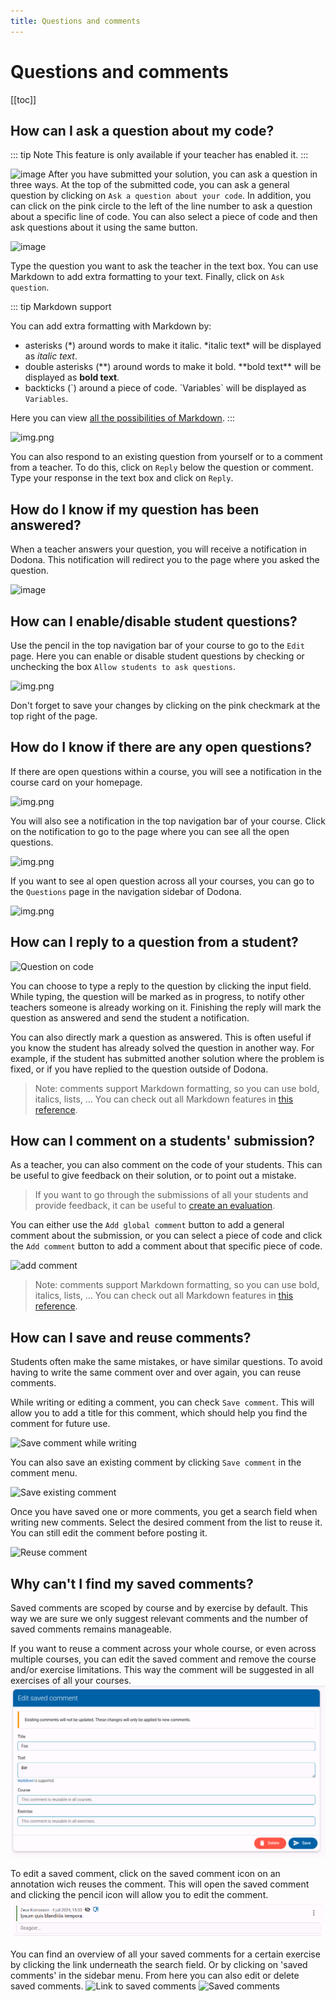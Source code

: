 ```yaml
---
title: Questions and comments
---
```


# Questions and comments

[[toc]]

## How can I ask a question about my code? <Badge type="tip" text="student" />

::: tip Note
This feature is only available if your teacher has enabled it.
:::

![image](./student.ask_questions.png)
After you have submitted your solution, you can ask a question in three ways. At the top of the submitted code, you can ask a general question by clicking on `Ask a question about your code`. In addition, you can click on the pink circle to the left of the line number to ask a question about a specific line of code. You can also select a piece of code and then ask questions about it using the same button.


![image](./student.ask_question.gif)

Type the question you want to ask the teacher in the text box. You can use Markdown to add extra formatting to your text. Finally, click on `Ask question`.

::: tip Markdown support

You can add extra formatting with Markdown by:

- asterisks (\*) around words to make it italic. \*italic text\* will be displayed as *italic text*.
- double asterisks (\**) around words to make it bold. \*\*bold text\*\* will be displayed as **bold text**.
- backticks (\`) around a piece of code. \`Variables\` will be displayed as `Variables`.

Here you can view [all the possibilities of Markdown](/en/references/exercise-description/#markdown).
:::

![img.png](./student.react.png)

You can also respond to an existing question from yourself or to a comment from a teacher. To do this, click on `Reply` below the question or comment. Type your response in the text box and click on `Reply`.

## How do I know if my question has been answered? <Badge type="tip" text="student" />

When a teacher answers your question, you will receive a notification in Dodona. This notification will redirect you to the page where you asked the question.

![image](./comment_on_code.png)

## How can I enable/disable student questions? <Badge type="tip" text="teacher" />

Use the pencil in the top navigation bar of your course to go to the `Edit` page. Here you can enable or disable student questions by checking or unchecking the box `Allow students to ask questions`.

![img.png](./ask_questions_toggle.png)

Don't forget to save your changes by clicking on the pink checkmark at the top right of the page.

## How do I know if there are any open questions? <Badge type="tip" text="teacher" />

If there are open questions within a course, you will see a notification in the course card on your homepage.

![img.png](./course_card_question.png)

You will also see a notification in the top navigation bar of your course. Click on the notification to go to the page where you can see all the open questions.

![img.png](./course_question_list.png)

If you want to see al open question across all your courses, you can go to the `Questions` page in the navigation sidebar of Dodona.

![img.png](./questions_index_page.png)

## How can I reply to a question from a student? <Badge type="tip" text="teacher" />

![Question on code](./question-on-code.png)

You can choose to type a reply to the question by clicking the input field. While typing, the question will be marked as in progress, to notify other teachers someone is already working on it.
Finishing the reply will mark the question as answered and send the student a notification.

You can also directly mark a question as answered. This is often useful if you know the student has already solved the question in another way. For example, if the student has submitted another solution where the problem is fixed, or if you have replied to the question outside of Dodona.

> Note: comments support Markdown formatting, so you can use bold, italics, lists, ... You can check out all Markdown features in [this reference](/en/references/exercise-description/#markdown).

## How can I comment on a students' submission? <Badge type="tip" text="teacher" />

As a teacher, you can also comment on the code of your students. This can be useful to give feedback on their solution, or to point out a mistake.

> If you want to go through the submissions of all your students and provide feedback, it can be useful to [create an evaluation](/en/guides/teachers/grading).

You can either use the `Add global comment` button to add a general comment about the submission, or you can select a piece of code and click the `Add comment` button to add a comment about that specific piece of code.

![add comment](./add-comment.png)

> Note: comments support Markdown formatting, so you can use bold, italics, lists, ... You can check out all Markdown features in [this reference](/en/references/exercise-description/#markdown).


## How can I save and reuse comments? <Badge type="tip" text="teacher" />

Students often make the same mistakes, or have similar questions. To avoid having to write the same comment over and over again, you can reuse comments.

While writing or editing a comment, you can check `Save comment`. This will allow you to add a title for this comment, which should help you find the comment for future use.

![Save comment while writing](./save-comment-edit.png)

You can also save an existing comment by clicking `Save comment` in the comment menu.

![Save existing comment](save-comment.png)

Once you have saved one or more comments, you get a search field when writing new comments. Select the desired comment from the list to reuse it. You can still edit the comment before posting it.

![Reuse comment](./reuse-annotations.png)

## Why can't I find my saved comments? <Badge type="tip" text="teacher" />

Saved comments are scoped by course and by exercise by default. This way we are sure we only suggest relevant comments and the number of saved comments remains manageable.

If you want to reuse a comment across your whole course, or even across multiple courses, you can edit the saved comment and remove the course and/or exercise limitations. This way the comment will be suggested in all exercises of all your courses.
![edit_saved_comment.png](edit_saved_comment.png)

To edit a saved comment, click on the saved comment icon on an annotation wich reuses the comment. This will open the saved comment and clicking the pencil icon will allow you to edit the comment.
![saved_comment_link.png](saved_comment_link.png)

You can find an overview of all your saved comments for a certain exercise by clicking the link underneath the search field. Or by clicking on 'saved comments' in the sidebar menu.
From here you can also edit or delete saved comments.
![Link to saved comments](./link-to-saved-comments.png)
![Saved comments](./saved-comments-list.png)
